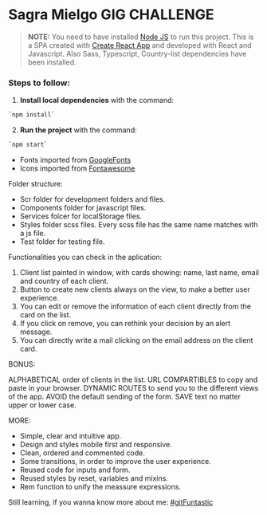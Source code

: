 # Sagra Mielgo GIG CHALLENGE

> **NOTE:** You need to have installed [Node JS](https://nodejs.org/) to run this project.
> This is a SPA created with [Create React App](https://create-react-app.dev/) and developed with React and Javascript.
> Also Sass, Typescript, Country-list dependencies have been installed.

### Steps to follow:

1. **Install local dependencies** with the command:

```bash
`npm install`
```

2. **Run the project** with the command:

```bash
`npm start`
```

- Fonts imported from [GoogleFonts](https://fonts.google.com/)
- Icons imported from [Fontawesome](https://fontawesome.com/)

Folder structure:

- Scr folder for development folders and files.
- Components folder for javascript files.
- Services folcer for localStorage files.
- Styles folder scss files. Every scss file has the same name matches with a js file.
- Test folder for testing file.

Functionalities you can check in the aplication:

1. Client list painted in window, with cards showing: name, last name, email and country of each client.
2. Button to create new clients always on the view, to make a better user experience.
3. You can edit or remove the information of each client directly from the card on the list.
4. If you click on remove, you can rethink your decision by an alert message.
5. You can directly write a mail clicking on the email address on the client card.

BONUS:

ALPHABETICAL order of clients in the list.
URL COMPARTIBLES to copy and paste in your browser.
DYNAMIC ROUTES to send you to the different views of the app.
AVOID the default sending of the form.
SAVE text no matter upper or lower case.

MORE:

- Simple, clear and intuitive app.
- Design and styles mobile first and responsive.
- Clean, ordered and commented code.
- Some transitions, in order to improve the user experience.
- Reused code for inputs and form.
- Reused styles by reset, variables and mixins.
- Rem function to unify the meassure expressions.

Still learning, if you wanna know more about me:
[#gitFuntastic](https://github.com/Sagramielgo)

```

```
